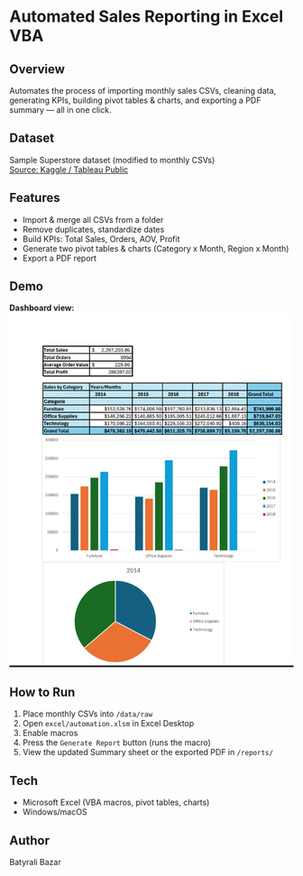 # Automated Sales Reporting in Excel VBA

## Overview
Automates the process of importing monthly sales CSVs, cleaning data, generating KPIs, building pivot tables & charts, and exporting a PDF summary — all in one click.

## Dataset
Sample Superstore dataset (modified to monthly CSVs)  
[Source: Kaggle / Tableau Public]([link-here](https://www.kaggle.com/datasets/vivek468/superstore-dataset-final))

## Features
- Import & merge all CSVs from a folder
- Remove duplicates, standardize dates
- Build KPIs: Total Sales, Orders, AOV, Profit
- Generate two pivot tables & charts (Category x Month, Region x Month)
- Export a PDF report

## Demo
**Dashboard view:**
![summary-screenshot](reports/sales_report_screenshot.png)

## How to Run
1. Place monthly CSVs into `/data/raw`
2. Open `excel/automation.xlsm` in Excel Desktop
3. Enable macros
4. Press the `Generate Report` button (runs the macro)
5. View the updated Summary sheet or the exported PDF in `/reports/`

## Tech
- Microsoft Excel (VBA macros, pivot tables, charts)
- Windows/macOS

## Author
Batyrali Bazar
